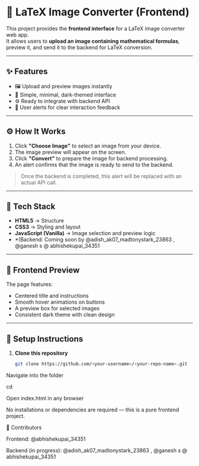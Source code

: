 # 🧮 LaTeX Image Converter (Frontend)

This project provides the **frontend interface** for a LaTeX image converter web app.  
It allows users to **upload an image containing mathematical formulas**, preview it, and send it to the backend for LaTeX conversion.

---

## ✨ Features

- 🖼️ Upload and preview images instantly  
- 🎨 Simple, minimal, dark-themed interface  
- ⚙️ Ready to integrate with backend API  
- 💬 User alerts for clear interaction feedback  

---
## ⚙️ How It Works

1. Click **"Choose Image"** to select an image from your device.  
2. The image preview will appear on the screen.  
3. Click **"Convert"** to prepare the image for backend processing.  
4. An alert confirms that the image is ready to send to the backend.

> Once the backend is completed, this alert will be replaced with an actual API call.

---

## 🧩 Tech Stack

- **HTML5** → Structure  
- **CSS3** → Styling and layout  
- **JavaScript (Vanilla)** → Image selection and preview logic  
- *(Backend: Coming soon by @adish_ak07_madtonystark_23863 , @ganesh s @ abhishekupai_34351

---

## 🎨 Frontend Preview

The page features:
- Centered title and instructions  
- Smooth hover animations on buttons  
- A preview box for selected images  
- Consistent dark theme with clean design  

---

## 🚀 Setup Instructions

1. **Clone this repository**
   ```bash
   git clone https://github.com/<your-username>/<your-repo-name>.git
Navigate into the folder

cd <your-repo-name>


Open index.html in any browser

No installations or dependencies are required — this is a pure frontend project.

🧠 Contributors

Frontend: @abhishekupai_34351

Backend (in progress): @adish_ak07_madtonystark_23863 , @ganesh s @ abhishekupai_34351
